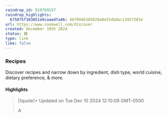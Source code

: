 ```yaml
---
raindrop_id: 918769157
raindrop_highlights:
  675875f103051e9caaedfa46: 4bf9946305828a0e554b8ac13957383e
url: https://www.cookwell.com/discover
created: December 10th 2024
status: 🟥
type: link
like: false
---
```



### Recipes

Discover recipes and narrow down by ingredient, dish type, world cuisine, dietary preference, &amp; more.

#### Highlights

> [!quote]+ Updated on Tue Dec 10 2024 12:10:09 GMT-0500
>
> A
